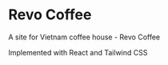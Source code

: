 # Revo Coffee
A site for Vietnam coffee house - Revo Coffee

Implemented with React and Tailwind CSS
